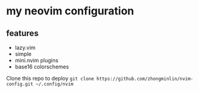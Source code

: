 # my neovim configuration

## features
- lazy.vim
- simple
- mini.nvim plugins
- base16 colorschemes

Clone this repo to deploy
`git clone https://github.com/zhongminlin/nvim-config.git ~/.config/nvim`
